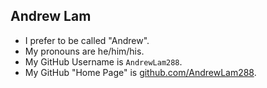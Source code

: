 ## Andrew Lam

- I prefer to be called "Andrew".
- My pronouns are he/him/his.
- My GitHub Username is `AndrewLam288`.
- My GitHub "Home Page" is [github.com/AndrewLam288](https://github.com/AndrewLam288).
